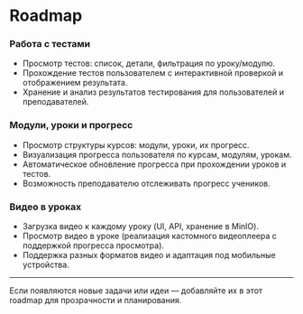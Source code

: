 # Roadmap

### Работа с тестами

- Просмотр тестов: список, детали, фильтрация по уроку/модулю.
- Прохождение тестов пользователем с интерактивной проверкой и отображением результата.
- Хранение и анализ результатов тестирования для пользователей и преподавателей.

### Модули, уроки и прогресс

- Просмотр структуры курсов: модули, уроки, их прогресс.
- Визуализация прогресса пользователя по курсам, модулям, урокам.
- Автоматическое обновление прогресса при прохождении уроков и тестов.
- Возможность преподавателю отслеживать прогресс учеников.

### Видео в уроках

- Загрузка видео к каждому уроку (UI, API, хранение в MinIO).
- Просмотр видео в уроке (реализация кастомного видеоплеера с поддержкой прогресса просмотра).
- Поддержка разных форматов видео и адаптация под мобильные устройства.

---

Если появляются новые задачи или идеи — добавляйте их в этот roadmap для прозрачности и планирования.
